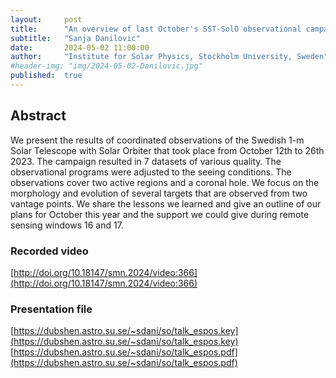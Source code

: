 ```yaml
---
layout:     post
title:      "An overview of last October's SST-SolO observational campaign "
subtitle:   "Sanja Danilovic"
date:       2024-05-02 11:00:00
author:     "Institute for Solar Physics, Stockholm University, Sweden"
#header-img: "img/2024-05-02-Danilovic.jpg"
published:  true
---
```


## Abstract
We present the results of coordinated observations of the Swedish 1-m Solar Telescope with Solar Orbiter that took place from October 12th to 26th 2023. The campaign resulted in 7 datasets of various quality. The observational programs were adjusted to the seeing conditions. The observations cover two active regions and a coronal hole. We focus on the morphology and evolution of several targets that are observed from two vantage points. We share the lessons we learned and give an outline of our plans for October this year and the support we could give during remote sensing windows 16 and 17.

### Recorded video
[http://doi.org/10.18147/smn.2024/video:366](http://doi.org/10.18147/smn.2024/video:366)

### Presentation file
[https://dubshen.astro.su.se/~sdani/so/talk_espos.key](https://dubshen.astro.su.se/~sdani/so/talk_espos.key)
[https://dubshen.astro.su.se/~sdani/so/talk_espos.pdf](https://dubshen.astro.su.se/~sdani/so/talk_espos.pdf)
